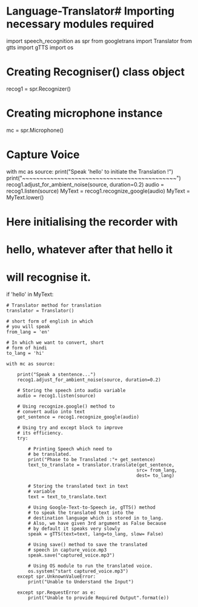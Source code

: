 # Language-Translator# Importing necessary modules required
import speech_recognition as spr
from googletrans import Translator
from gtts import gTTS
import os


# Creating Recogniser() class object
recog1 = spr.Recognizer()

# Creating microphone instance
mc = spr.Microphone()


# Capture Voice
with mc as source:
	print("Speak 'hello' to initiate the Translation !")
	print("~~~~~~~~~~~~~~~~~~~~~~~~~~~~~~~~~~~~~~~~~~~~")
	recog1.adjust_for_ambient_noise(source, duration=0.2)
	audio = recog1.listen(source)
	MyText = recog1.recognize_google(audio)
	MyText = MyText.lower()

# Here initialising the recorder with
# hello, whatever after that hello it
# will recognise it.
if 'hello' in MyText:
	
	# Translator method for translation
	translator = Translator()
	
	# short form of english in which
	# you will speak
	from_lang = 'en'
	
	# In which we want to convert, short
	# form of hindi
	to_lang = 'hi'
	
	with mc as source:
		
		print("Speak a stentence...")
		recog1.adjust_for_ambient_noise(source, duration=0.2)
		
		# Storing the speech into audio variable
		audio = recog1.listen(source)
		
		# Using recognize.google() method to
		# convert audio into text
		get_sentence = recog1.recognize_google(audio)

		# Using try and except block to improve
		# its efficiency.
		try:
			
			# Printing Speech which need to
			# be translated.
			print("Phase to be Translated :"+ get_sentence)
			text_to_translate = translator.translate(get_sentence,
													src= from_lang,
													dest= to_lang)
			
			# Storing the translated text in text
			# variable
			text = text_to_translate.text

			# Using Google-Text-to-Speech ie, gTTS() method
			# to speak the translated text into the
			# destination language which is stored in to_lang.
			# Also, we have given 3rd argument as False because
			# by default it speaks very slowly
			speak = gTTS(text=text, lang=to_lang, slow= False)

			# Using save() method to save the translated
			# speech in capture_voice.mp3
			speak.save("captured_voice.mp3")	
			
			# Using OS module to run the translated voice.
			os.system("start captured_voice.mp3")
		except spr.UnknownValueError:
			print("Unable to Understand the Input")
			
		except spr.RequestError as e:
			print("Unable to provide Required Output".format(e))
